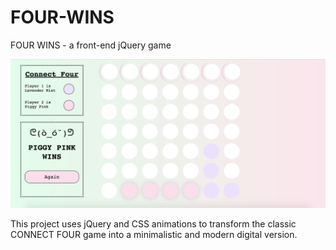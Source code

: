 # FOUR-WINS

FOUR WINS - a front-end jQuery game

<img src="screen_shot_connect_four.png">

This project uses jQuery and CSS animations to transform the classic CONNECT FOUR game
into a minimalistic and modern digital version.
